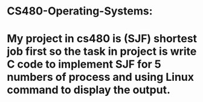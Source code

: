 # CS480-Operating-Systems:
# My project in cs480 is (SJF) shortest job first so the task in project is write C code to implement SJF for 5 numbers of process and using Linux command to display the output.
